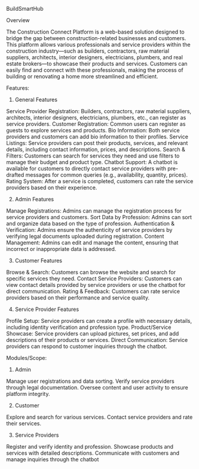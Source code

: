 
BuildSmartHub

Overview

The Construction Connect Platform is a web-based solution designed to bridge the gap between construction-related businesses and customers. This platform allows various professionals and service providers within the construction industry—such as builders, contractors, raw material suppliers, architects, interior designers, electricians, plumbers, and real estate brokers—to showcase their products and services. Customers can easily find and connect with these professionals, making the process of building or renovating a home more streamlined and efficient.

Features:

1. General Features

Service Provider Registration: Builders, contractors, raw material suppliers, architects, interior designers, electricians, plumbers, etc., can register as service providers.
Customer Registration: Common users can register as guests to explore services and products.
Bio Information: Both service providers and customers can add bio information to their profiles.
Service Listings: Service providers can post their products, services, and relevant details, including contact information, prices, and descriptions.
Search & Filters: Customers can search for services they need and use filters to manage their budget and product type.
Chatbot Support: A chatbot is available for customers to directly contact service providers with pre-drafted messages for common queries (e.g., availability, quantity, prices).
Rating System: After a service is completed, customers can rate the service providers based on their experience.

2. Admin Features

Manage Registrations: Admins can manage the registration process for service providers and customers.
Sort Data by Profession: Admins can sort and organize data based on the type of profession.
Authentication & Verification: Admins ensure the authenticity of service providers by verifying legal documents uploaded during registration.
Content Management: Admins can edit and manage the content, ensuring that incorrect or inappropriate data is addressed.

3. Customer Features

Browse & Search: Customers can browse the website and search for specific services they need.
Contact Service Providers: Customers can view contact details provided by service providers or use the chatbot for direct communication.
Rating & Feedback: Customers can rate service providers based on their performance and service quality.

4. Service Provider Features

Profile Setup: Service providers can create a profile with necessary details, including identity verification and profession type.
Product/Service Showcase: Service providers can upload pictures, set prices, and add descriptions of their products or services.
Direct Communication: Service providers can respond to customer inquiries through the chatbot.

Modules/Scope:

1. Admin

Manage user registrations and data sorting.
Verify service providers through legal documentation.
Oversee content and user activity to ensure platform integrity.

2. Customer
   
Explore and search for various services.
Contact service providers and rate their services.

3. Service Providers

Register and verify identity and profession.
Showcase products and services with detailed descriptions.
Communicate with customers and manage inquiries through the chatbot
